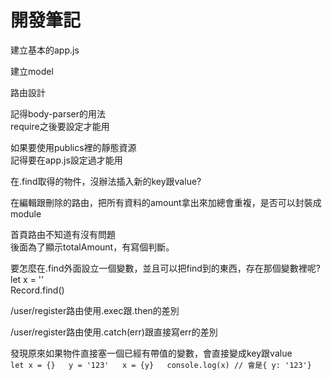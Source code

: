 # 開發筆記

建立基本的app.js

建立model

路由設計



記得body-parser的用法  
require之後要設定才能用



如果要使用publics裡的靜態資源  
記得要在app.js設定過才能用



在.find取得的物件，沒辦法插入新的key跟value?

在編輯跟刪除的路由，把所有資料的amount拿出來加總會重複，是否可以封裝成module



首頁路由不知道有沒有問題  
後面為了顯示totalAmount，有寫個判斷。  
  
要怎麼在.find外面設立一個變數，並且可以把find到的東西，存在那個變數裡呢?  
let x = ''  
Record.find\(\)

/user/register路由使用.exec跟.then的差別

/user/register路由使用.catch\(err\)跟直接寫err的差別

發現原來如果物件直接塞一個已經有帶值的變數，會直接變成key跟value  
`let x = {}  
y = '123'  
x = {y}  
console.log(x) // 會是{ y: '123'}`

